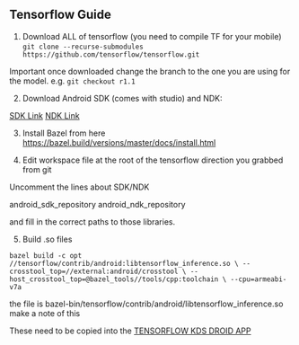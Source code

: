 ## Tensorflow Guide


1. Download ALL of tensorflow (you need to compile TF for your mobile)
`git clone --recurse-submodules  https://github.com/tensorflow/tensorflow.git`

Important once downloaded change the branch to the one you are using for the model.
e.g. `git checkout r1.1`

2. Download Android SDK (comes with studio) and NDK:

[SDK Link](https://developer.android.com/studio/index.html)
[NDK Link](https://developer.android.com/ndk/index.html)


3. Install Bazel from here https://bazel.build/versions/master/docs/install.html


4. Edit workspace file at the root of the tensorflow direction you grabbed from git

Uncomment the lines about SDK/NDK

android_sdk_repository
android_ndk_repository

and fill in the correct paths to those libraries.


5. Build .so files

`bazel build -c opt //tensorflow/contrib/android:libtensorflow_inference.so \
   --crosstool_top=//external:android/crosstool \
   --host_crosstool_top=@bazel_tools//tools/cpp:toolchain \
   --cpu=armeabi-v7a`

the file is bazel-bin/tensorflow/contrib/android/libtensorflow_inference.so make a note of this

<!-- 6. Build java file -->

These need to be copied into the [TENSORFLOW KDS DROID APP](https://github.com/robmsmt/kds2Droid)

